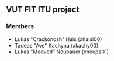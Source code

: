 VUT FIT ITU project
---
### Members
- Lukas "Crackonosh" Hais (xhaisl00)
- Tadeas "Ave" Kachyna (xkachy00)
- Lukas "Medved" Neupauer (xneupa01)
